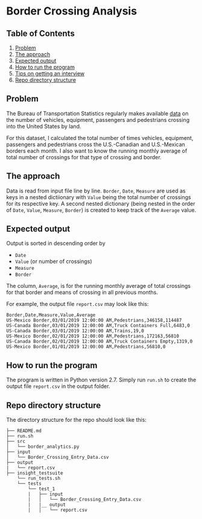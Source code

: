 # Border Crossing Analysis

## Table of Contents
1. [Problem](README.md#problem)
1. [The approach](README.md#the-approach)
1. [Expected output](README.md#expected-output)
1. [How to run the program](README.md#how-to-run-the-program)
1. [Tips on getting an interview](README.md#tips-on-getting-an-interview)
1. [Repo directory structure](README.md#repo-directory-structure)

## Problem

The Bureau of Transportation Statistics regularly makes available [data](https://data.transportation.gov/api/views/keg4-3bc2/rows.csv?accessType=DOWNLOAD) on the number of vehicles, equipment, passengers and pedestrians crossing into the United States by land.

For this dataset, I calculated the total number of times vehicles, equipment, passengers and pedestrians cross the U.S.-Canadian and U.S.-Mexican borders each month. I also want to know the running monthly average of total number of crossings for that type of crossing and border.

## The approach

Data is read from input file line by line. `Border`, `Date`, `Measure` are used as keys in a nested dictiionary with `Value` being the total number of crossings for its respective key. A second nested dictionary (being nested in the order of `Date`, `Value`, `Measure`, `Border`) is created to keep track of the `Average` value.

## Expected output

Output is sorted in descending order by 
* `Date`
* `Value` (or number of crossings)
* `Measure`
* `Border`

The column, `Average`, is for the running monthly average of total crossings for that border and means of crossing in all previous months.

For example, the output file `report.csv` may look like this:

```
Border,Date,Measure,Value,Average
US-Mexico Border,03/01/2019 12:00:00 AM,Pedestrians,346158,114487
US-Canada Border,03/01/2019 12:00:00 AM,Truck Containers Full,6483,0
US-Canada Border,03/01/2019 12:00:00 AM,Trains,19,0
US-Mexico Border,02/01/2019 12:00:00 AM,Pedestrians,172163,56810
US-Canada Border,02/01/2019 12:00:00 AM,Truck Containers Empty,1319,0
US-Mexico Border,01/01/2019 12:00:00 AM,Pedestrians,56810,0

```

## How to run the program

The program is written in Python version 2.7. Simply run `run.sh` to create the output file `report.csv` in the output folder.

## Repo directory structure

The directory structure for the repo should look like this:

    ├── README.md
    ├── run.sh
    ├── src
    │   └── border_analytics.py
    ├── input
    │   └── Border_Crossing_Entry_Data.csv
    ├── output
    |   └── report.csv
    ├── insight_testsuite
        └── run_tests.sh
        └── tests
            └── test_1
            |   ├── input
            |   │   └── Border_Crossing_Entry_Data.csv
            |   |__ output
            |   │   └── report.csv
